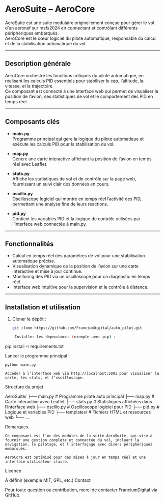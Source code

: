# AeroSuite – AeroCore

AeroSuite est une suite modulaire originellement conçue pour gérer le vol d’un aéronef sur msfs2024 en connectant et contrôlant différents périphériques embarqués.  
AeroCore est le cœur logiciel du pilote automatique, responsable du calcul et de la stabilisation automatique du vol.

---

## Description générale

AeroCore orchestre les fonctions critiques du pilote automatique, en réalisant les calculs PID essentiels pour stabiliser le cap, l’altitude, la vitesse, et la trajectoire.  
Ce composant est connecté à une interface web qui permet de visualiser la position de l’avion, ses statistiques de vol et le comportement des PID en temps réel.

---

## Composants clés

- **main.py**  
  Programme principal qui gère la logique du pilote automatique et exécute les calculs PID pour la stabilisation du vol.

- **map.py**  
  Génère une carte interactive affichant la position de l’avion en temps réel avec Leaflet.

- **stats.py**  
  Affiche les statistiques de vol et de contrôle sur la page web, fournissant un suivi clair des données en cours.

- **oscillo.py**  
  Oscilloscope logiciel qui montre en temps réel l’activité des PID, permettant une analyse fine de leurs réactions.

- **pid.py**  
  Contient les variables PID et la logique de contrôle utilisées par l’interface web connectée à main.py.

---

## Fonctionnalités

- Calcul en temps réel des paramètres de vol pour une stabilisation automatique précise.  
- Visualisation dynamique de la position de l’avion sur une carte interactive et mise à jour continue.  
- Monitoring des PID via un oscilloscope pour un diagnostic en temps réel.  
- Interface web intuitive pour la supervision et le contrôle à distance.

---

## Installation et utilisation

1. Cloner le dépôt :
   ```bash
   git clone https://github.com/FranciumDigital/auto_pilot.git

    Installer les dépendances (exemple avec pip) :

pip install -r requirements.txt

Lancer le programme principal :

    python main.py

    Accéder à l’interface web via http://localhost:5001 pour visualiser la carte, les stats, et l’oscilloscope.

Structure du projet

AeroSuite/
├── main.py          # Programme pilote auto principal
├── map.py           # Carte interactive avec Leaflet
├── stats.py         # Statistiques affichées dans l’interface web
├── oscillo.py       # Oscilloscope logiciel pour PID
├── pid.py           # Logique et variables PID
├── templates/       # Fichiers HTML et ressources web
└── ...

Remarques

    Ce composant est l’un des modules de la suite AeroSuite, qui vise à fournir une gestion complète et connectée du vol, incluant la navigation, le pilotage, et l’interfaçage avec divers périphériques embarqués.

    AeroCore est optimisé pour des mises à jour en temps réel et une interface utilisateur claire.

Licence

À définir (exemple MIT, GPL, etc.)
Contact

Pour toute question ou contribution, merci de contacter FranciumDigital via GitHub.
